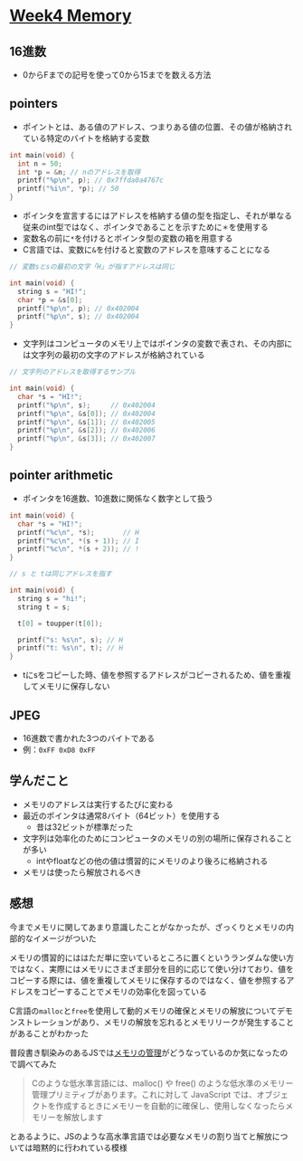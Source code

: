 # [Week4 Memory](https://cs50.jp/x/2022/week4/)

## 16進数

- 0からFまでの記号を使って0から15までを数える方法

## pointers

- ポイントとは、ある値のアドレス、つまりある値の位置、その値が格納されている特定のバイトを格納する変数

```c
int main(void) {
  int n = 50;
  int *p = &n; // nのアドレスを取得
  printf("%p\n", p); // 0x7ffda0a4767c
  printf("%i\n", *p); // 50
}
```

- ポインタを宣言するにはアドレスを格納する値の型を指定し、それが単なる従来のint型ではなく、ポインタであることを示すために`＊`を使用する
- 変数名の前に`*`を付けるとポインタ型の変数の箱を用意する
- C言語では、変数に`&`を付けると変数のアドレスを意味することになる

```c
// 変数sとsの最初の文字「H」が指すアドレスは同じ

int main(void) {
  string s = "HI!";
  char *p = &s[0];
  printf("%p\n", p); // 0x402004
  printf("%p\n", s); // 0x402004
}
```

- 文字列はコンピュータのメモリ上ではポインタの変数で表され、その内部には文字列の最初の文字のアドレスが格納されている

```c
// 文字列のアドレスを取得するサンプル

int main(void) {
  char *s = "HI!";
  printf("%p\n", s);     // 0x402004
  printf("%p\n", &s[0]); // 0x402004
  printf("%p\n", &s[1]); // 0x402005
  printf("%p\n", &s[2]); // 0x402006
  printf("%p\n", &s[3]); // 0x402007
}
```

## pointer arithmetic

- ポインタを16進数、10進数に関係なく数字として扱う

```c
int main(void) {
  char *s = "HI!";
  printf("%c\n", *s);       // H
  printf("%c\n", *(s + 1)); // I
  printf("%c\n", *(s + 2)); // !
}
```

```c
// s と tは同じアドレスを指す

int main(void) {
  string s = "hi!";
  string t = s;

  t[0] = toupper(t[0]);

  printf("s: %s\n", s); // H
  printf("t: %s\n", t); // H
}
```

- tにsをコピーした時、値を参照するアドレスがコピーされるため、値を重複してメモリに保存しない

## JPEG

- 16進数で書かれた3つのバイトである
- 例：`0xFF 0xD8 0xFF`

## 学んだこと

- メモリのアドレスは実行するたびに変わる
- 最近のポインタは通常8バイト（64ビット）を使用する
  - 昔は32ビットが標準だった
- 文字列は効率化のためにコンピュータのメモリの別の場所に保存されることが多い
  - intやfloatなどの他の値は慣習的にメモリのより後ろに格納される
- メモリは使ったら解放されるべき

## 感想

今までメモリに関してあまり意識したことがなかったが、ざっくりとメモリの内部的なイメージがついた

メモリの慣習的にははただ単に空いているところに置くというランダムな使い方ではなく、実際にはメモリにさまざま部分を目的に応じて使い分けており、値をコピーする際には、値を重複してメモリに保存するのではなく、値を参照するアドレスをコピーすることでメモリの効率化を図っている

C言語の`malloc`と`free`を使用して動的メモリの確保とメモリの解放についてデモンストレーションがあり、メモリの解放を忘れるとメモリリークが発生することがあることがわかった

普段書き馴染みのあるJSでは[メモリの管理](https://developer.mozilla.org/ja/docs/Web/JavaScript/Memory_management)がどうなっているのか気になったので調べてみた

> Cのような低水準言語には、malloc() や free() のような低水準のメモリー管理プリミティブがあります。これに対して JavaScript では、オブジェクトを作成するときにメモリーを自動的に確保し、使用しなくなったらメモリーを解放します

とあるように、JSのような高水準言語では必要なメモリの割り当てと解放については暗黙的に行われている模様
